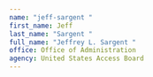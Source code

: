 ```yaml
---
name: "jeff-sargent "
first_name: Jeff
last_name: "Sargent "
full_name: "Jeffrey L. Sargent "
office: Office of Administration
agency: United States Access Board
---
```


